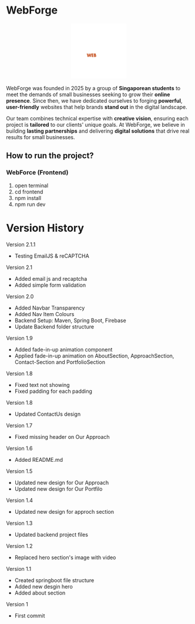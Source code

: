 # WebForge

<p align='center'>
  <img src="/frontend/public/WebForgeLogoWhite.png" width=150 />
</p>

WebForge was founded in 2025 by a group of **Singaporean students** to meet the demands of small businesses seeking to grow their **online presence**. Since then, we have dedicated ourselves to forging **powerful**, **user-friendly** websites that help brands **stand out** in the digital landscape.

Our team combines technical expertise with **creative vision**, ensuring each project is **tailored** to our clients' unique goals. At WebForge, we believe in building **lasting partnerships** and delivering **digital solutions** that drive real results for small businesses.

## How to run the project?
### WebForce (Frontend)
1. open terminal
2. cd frontend
3. npm install
4. npm run dev

# Version History
Version 2.1.1
- Testing EmailJS & reCAPTCHA

Version 2.1
- Added email js and recaptcha
- Added simple form validation

Version 2.0
- Added Navbar Transparency
- Added Nav Item Colours
- Backend Setup: Maven, Spring Boot, Firebase
- Update Backend folder structure

Version 1.9
- Added fade-in-up animation component
- Applied fade-in-up animation on AboutSection, ApproachSection, Contact-Section and PortfolioSection

Version 1.8
- Fixed text not showing
- Fixed padding for each padding

Version 1.8
- Updated ContactUs design

Version 1.7
- Fixed missing header on Our Approach

Version 1.6
- Added README.md

Version 1.5
- Updated new design for Our Approach
- Updated new design for Our Portfilo

Version 1.4
- Updated new design for approch section

Version 1.3
- Updated backend project files

Version 1.2
- Replaced hero section's image with video

Version 1.1
- Created springboot file structure
- Added new desgin hero
- Added about section

Version 1
- First commit
